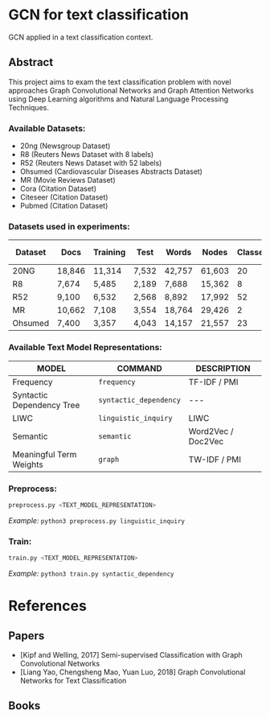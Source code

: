 # GCN for text classification

GCN applied in a text classification context.

## Abstract
This project aims to exam the text classification problem with novel approaches Graph Convolutional Networks and Graph Attention Networks using Deep Learning algorithms and Natural Language Processing Techniques.


### **Available Datasets:**

+ 20ng (Newsgroup Dataset)
+ R8 (Reuters News Dataset with 8 labels)
+ R52 (Reuters News Dataset with 52 labels)
+ Ohsumed (Cardiovascular Diseases Abstracts Dataset)
+ MR (Movie Reviews Dataset)
+ Cora (Citation Dataset)
+ Citeseer (Citation Dataset)
+ Pubmed (Citation Dataset)

### **Datasets used in experiments:**

| Dataset | Docs | Training | Test | Words | Nodes | Classes | Average Length |
| --- | --- | --- | --- | --- | --- | --- | --- |
| 20NG    | 18,846 | 11,314 | 7,532 | 42,757 | 61,603 | 20 | 221.26 |
| R8      | 7,674  | 5,485  | 2,189 | 7,688  | 15,362 | 8  | 65.72  |
| R52     | 9,100  | 6,532  | 2,568 | 8,892  | 17,992 | 52 | 69.82  |
| MR      | 10,662 | 7,108  | 3,554 | 18,764 | 29,426 | 2  | 20.39  |
| Ohsumed | 7,400  | 3,357  | 4,043 | 14,157 | 21,557 | 23 | 135.82 |

### **Available Text Model Representations:**

| MODEL| COMMAND | DESCRIPTION |
| --- | --- | --- |
| Frequency | `frequency` | TF-IDF / PMI |
| Syntactic Dependency Tree | `syntactic_dependency` | --- |
| LIWC | `linguistic_inquiry` | LIWC |
| Semantic | `semantic` | Word2Vec / Doc2Vec |
| Meaningful Term Weights | `graph` | TW-IDF  / PMI |

### **Preprocess:**

```bash
preprocess.py <TEXT_MODEL_REPRESENTATION>
```

*Example:* ```python3 preprocess.py linguistic_inquiry```

### **Train:**

```bash
train.py <TEXT_MODEL_REPRESENTATION>
```

*Example:* ```python3 train.py syntactic_dependency```

# References

## Papers 
+ [Kipf and Welling, 2017]  Semi-supervised Classification with Graph Convolutional Networks
+ [Liang Yao, Chengsheng Mao, Yuan Luo, 2018] Graph Convolutional Networks for Text Classification

## Books
